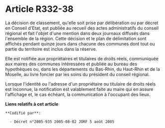 # Article R332-38

La décision de classement, qu'elle soit prise par délibération ou par décret en Conseil d'Etat, est publiée au recueil des
actes administratifs du conseil régional et fait l'objet d'une mention dans deux journaux diffusés dans l'ensemble de la
région. Cette décision et le plan de délimitation sont affichés pendant quinze jours dans chacune des communes dont tout ou
partie du territoire est inclus dans la réserve.

Elle est notifiée aux propriétaires et titulaires de droits réels, communiquée aux maires des communes intéressées et publiée
au bureau des hypothèques ou, dans les départements du Bas-Rhin, du Haut-Rhin et de la Moselle, au livre foncier par les
soins du président du conseil régional.

Lorsque l'identité ou l'adresse d'un propriétaire ou titulaire de droits réels est inconnue, la notification est valablement
faite au maire qui en assure l'affichage et, le cas échéant, la communication à l'occupant des lieux.

**Liens relatifs à cet article**

	**Codifié par**:

	  - Décret n°2005-935 2005-08-02 JORF 5 août 2005
